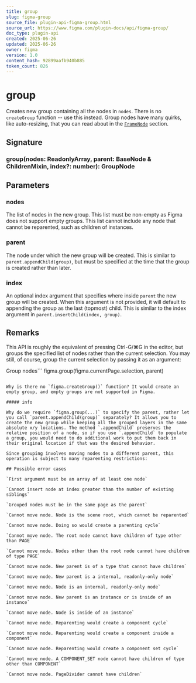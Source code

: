 ```yaml
---
title: group
slug: figma-group
source_file: plugin-api-figma-group.html
source_url: https://www.figma.com/plugin-docs/api/figma-group/
doc_type: plugin-api
created: 2025-06-26
updated: 2025-06-26
owner: figma
version: 1.0
content_hash: 92899aafb940b885
token_count: 826
---
```

# group

Creates new group containing all the nodes in `nodes`. There is no `createGroup` function -- use this instead. Group nodes have many quirks, like auto-resizing, that you can read about in the [`FrameNode`](/plugin-docs/api/FrameNode/) section.

## Signature

### group(nodes: ReadonlyArray, parent: BaseNode & ChildrenMixin, index?: number): GroupNode

## Parameters

### nodes

The list of nodes in the new group. This list must be non-empty as Figma does not support empty groups. This list cannot include any node that cannot be reparented, such as children of instances.

### parent

The node under which the new group will be created. This is similar to `parent.appendChild(group)`, but must be specified at the time that the group is created rather than later.

### index

An optional index argument that specifies where inside `parent` the new group will be created. When this argument is not provided, it will default to appending the group as the last (topmost) child. This is similar to the index argument in `parent.insertChild(index, group)`.

## Remarks

This API is roughly the equivalent of pressing Ctrl-G/⌘G in the editor, but groups the specified list of nodes rather than the current selection. You may still, of course, group the current selection by passing it as an argument:

Group nodes```
figma.group(figma.currentPage.selection, parent)
```##### info

Why is there no `figma.createGroup()` function? It would create an empty group, and empty groups are not supported in Figma.

##### info

Why do we require `figma.group(...)` to specify the parent, rather let you call `parent.appendChild(group)` separately? It allows you to create the new group while keeping all the grouped layers in the same absolute x/y locations. The method `.appendChild` preserves the relative position of a node, so if you use `.appendChild` to populate a group, you would need to do additional work to put them back in their original location if that was the desired behavior.

Since grouping involves moving nodes to a different parent, this operation is subject to many reparenting restrictions:

## Possible error cases

`First argument must be an array of at least one node`

`Cannot insert node at index greater than the number of existing siblings`

`Grouped nodes must be in the same page as the parent`

`Cannot move node. Node is the scene root, which cannot be reparented`

`Cannot move node. Doing so would create a parenting cycle`

`Cannot move node. The root node cannot have children of type other than PAGE`

`Cannot move node. Nodes other than the root node cannot have children of type PAGE`

`Cannot move node. New parent is of a type that cannot have children`

`Cannot move node. New parent is a internal, readonly-only node`

`Cannot move node. Node is an internal, readonly-only node`

`Cannot move node. New parent is an instance or is inside of an instance`

`Cannot move node. Node is inside of an instance`

`Cannot move node. Reparenting would create a component cycle`

`Cannot move node. Reparenting would create a component inside a component`

`Cannot move node. Reparenting would create a component set cycle`

`Cannot move node. A COMPONENT_SET node cannot have children of type other than COMPONENT`

`Cannot move node. PageDivider cannot have children`